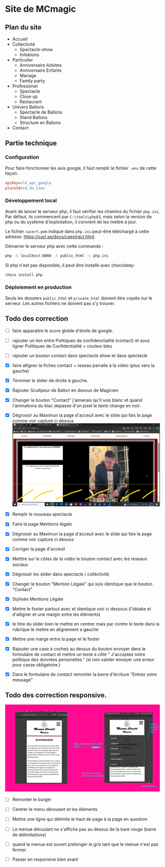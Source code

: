 # Site de MCmagic

## Plan du site

- Accueil
- Collectivité
    - Spectacle-show
    - Initiations
- Particulier
    - Anniversaire Adultes
    - Anniversaire Enfants
    - Mariage
    - Family party
- Professionel
    - Spectacle
    - Close up
    - Restaurant
- Univers Ballons
    - Spectacle de Ballons
    - Stand Ballons
    - Structure en Ballons
- Contact

## Partie technique
### Configuration
Pour faire fonctionner les avis google, il faut remplir le fichier `.env` de cette façon:
```ini
apiKey=clé_api_google
placeId=id_du_lieu
```
### Développement local
Avant de lancer le serveur php, il faut vérifier les chemins du fichier `php.ini`. Par défaut, ils commencent par `C:\tools\php83`, mais selon la version de php ou du système d'exploitation, il convient de les mettre à jour.

Le fichier `cacert.pem` indiqué dans `php.ini` peut-être téléchargé à cette adresse: https://curl.se/docs/caextract.html.

Démarrer le serveur php avec cette commande :
```sh
php -S localhost:8000 -t public_html -c php.ini
```

Si php n'est pas disponible, il peut être installé avec chocolatey:
```sh
choco install php
```

### Déploiement en production
Seuls les dossiers `public_html` et `private_html` doivent être copiés sur le serveur.
Les autres fichiers ne doivent pas s'y trouver. 

## Todo des correction

 - [ ] faire apparaitre le score globle d'étoile de google.

 - [ ] rajouter un lien entre Politiques de confidenctialité (contact) et sous ligner Politiques de Confidentialité + couleur bleu

 - [ ] rajouter un bouton contact dans spectacle show et dans spectacle


  - [x] faire alligner la fiches contact + reseau parralle à la video (plus vers la gauche)
  - [x] Terminer le slider de droite à gauche.
  - [x] Rajouter Scultpeur de Ballon en desous de Magicien
  - [x] Changer le bouton "Contact" j'aimerais qu'il sois blanc et quand l'animations du blac depasse d'un pixel le texte change en noir.
  - [x] Dégrossir au Maximun la page d'acceuil avec le slide qui fais la page comme voir capture ci desous ![capture](/public_html/Image/test.jpg)
  - [x] Remplir le nouveau spectacle
  - [x] Faire la page Mentions légale 
  - [x] Dégrossir au Maximun la page d'acceuil avec le slide qui fais la page comme voir capture ci desous
  - [X] Corriger la page d'acceuil
  - [x] Metttre sur le côtes de la vidéo le bouton contact avec les reseaux sociaux
  - [x] Dégrossir les slider dans spectacle / colléctivité
  - [x] Changer le bouton "Mention Légale"  qui sois identique que le bouton "Contact"
  - [x] Stylisée Mentions Légale
  - [x] Mettre le footer partout avec et identique voir ci dessous (l'idéake et d'alligner et une margin entre les éléments)
  - [x] le titre du slider bien le mettre en centrer mais par contre le texte dans la rubrique le mettre en alignement a gauche
  - [x] Mettre une marge entre la page et le footer
  - [x] Rajouter une case à cochez au dessus du bouton envoyer dans le formulaire de contact et mettre un texte à côté " J'acceptez notre politique des données personelles." (si non valider envoyer une erreur pour casse obligatoire.)
  - [x] Dans le formulaire de contact remonter la barre d'écriture "Entrez votre message"


  ## Todo des correction responsive.

![capture](/public_html/Image/resp.jpg)
   - [ ] Remonter le burger
   - [ ] Centrer le menu déroulant et les éléments.
   - [ ] Mettre une ligne qui délimite le haut de page à la page en question
   - [ ] Le menue déroulant ne s'affiche pas au dessus de la bare rouge (barre de délimitations)
   - [ ] quand le menue est ouvert prelonger le gris tant que le menue n'est pas fermer
   - [ ] Passer en responsive bien avant 
   




